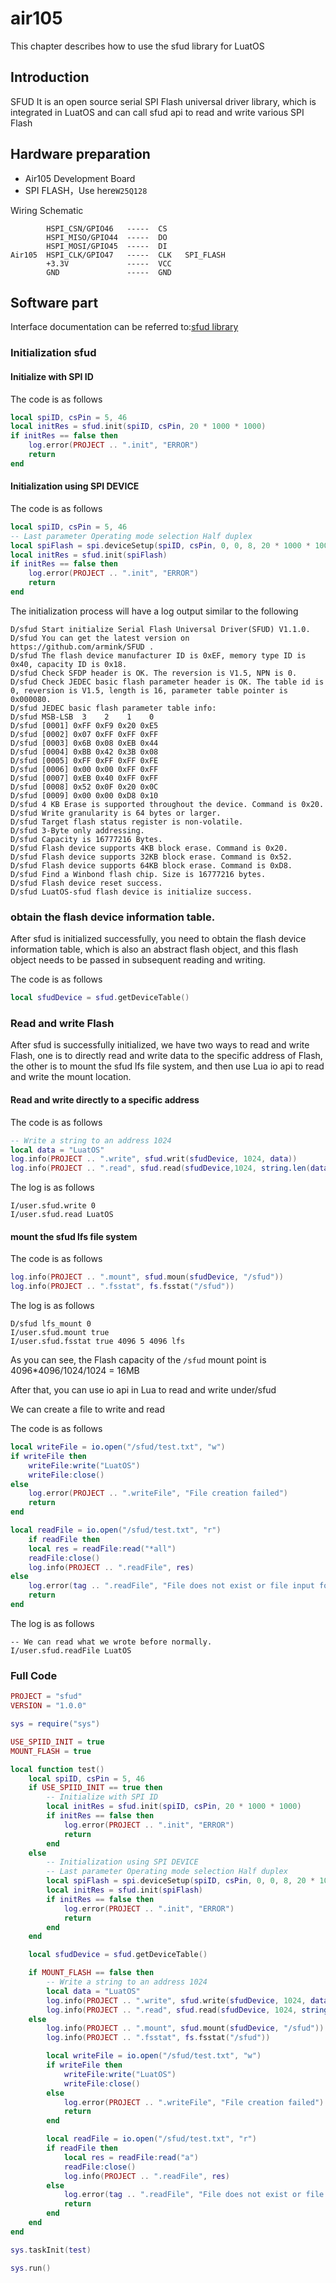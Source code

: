 # air105

This chapter describes how to use the sfud library for LuatOS

## Introduction

SFUD It is an open source serial SPI Flash universal driver library, which is integrated in LuatOS and can call sfud api to read and write various SPI Flash

## Hardware preparation

+ Air105 Development Board
+ SPI FLASH，Use here`W25Q128`

Wiring Schematic

```example
        HSPI_CSN/GPIO46   -----  CS
        HSPI_MISO/GPIO44  -----  DO
        HSPI_MOSI/GPIO45  -----  DI
Air105  HSPI_CLK/GPIO47   -----  CLK   SPI_FLASH
        +3.3V             -----  VCC
        GND               -----  GND
```

## Software part

Interface documentation can be referred to:[sfud library](https://openluat.github.io/luatos-wiki-en/api/sfud.html)

### Initialization sfud

#### Initialize with SPI ID

The code is as follows

```lua
local spiID, csPin = 5, 46
local initRes = sfud.init(spiID, csPin, 20 * 1000 * 1000)
if initRes == false then
    log.error(PROJECT .. ".init", "ERROR")
    return
end
```

#### Initialization using SPI DEVICE

The code is as follows

```lua
local spiID, csPin = 5, 46
-- Last parameter Operating mode selection Half duplex
local spiFlash = spi.deviceSetup(spiID, csPin, 0, 0, 8, 20 * 1000 * 1000, spi.MSB, 1, 0)
local initRes = sfud.init(spiFlash)
if initRes == false then
    log.error(PROJECT .. ".init", "ERROR")
    return
end
```

The initialization process will have a log output similar to the following

```log
D/sfud Start initialize Serial Flash Universal Driver(SFUD) V1.1.0. 
D/sfud You can get the latest version on https://github.com/armink/SFUD . 
D/sfud The flash device manufacturer ID is 0xEF, memory type ID is 0x40, capacity ID is 0x18. 
D/sfud Check SFDP header is OK. The reversion is V1.5, NPN is 0. 
D/sfud Check JEDEC basic flash parameter header is OK. The table id is 0, reversion is V1.5, length is 16, parameter table pointer is 0x000080. 
D/sfud JEDEC basic flash parameter table info: 
D/sfud MSB-LSB  3    2    1    0 
D/sfud [0001] 0xFF 0xF9 0x20 0xE5 
D/sfud [0002] 0x07 0xFF 0xFF 0xFF 
D/sfud [0003] 0x6B 0x08 0xEB 0x44 
D/sfud [0004] 0xBB 0x42 0x3B 0x08 
D/sfud [0005] 0xFF 0xFF 0xFF 0xFE 
D/sfud [0006] 0x00 0x00 0xFF 0xFF 
D/sfud [0007] 0xEB 0x40 0xFF 0xFF 
D/sfud [0008] 0x52 0x0F 0x20 0x0C 
D/sfud [0009] 0x00 0x00 0xD8 0x10 
D/sfud 4 KB Erase is supported throughout the device. Command is 0x20. 
D/sfud Write granularity is 64 bytes or larger. 
D/sfud Target flash status register is non-volatile. 
D/sfud 3-Byte only addressing. 
D/sfud Capacity is 16777216 Bytes. 
D/sfud Flash device supports 4KB block erase. Command is 0x20. 
D/sfud Flash device supports 32KB block erase. Command is 0x52. 
D/sfud Flash device supports 64KB block erase. Command is 0xD8. 
D/sfud Find a Winbond flash chip. Size is 16777216 bytes. 
D/sfud Flash device reset success. 
D/sfud LuatOS-sfud flash device is initialize success. 
```

### obtain the flash device information table.

After sfud is initialized successfully, you need to obtain the flash device information table, which is also an abstract flash object, and this flash object needs to be passed in subsequent reading and writing.

The code is as follows

```lua
local sfudDevice = sfud.getDeviceTable()
```

### Read and write Flash

After sfud is successfully initialized, we have two ways to read and write Flash, one is to directly read and write data to the specific address of Flash, the other is to mount the sfud lfs file system, and then use Lua io api to read and write the mount location.

#### Read and write directly to a specific address

The code is as follows

```lua
-- Write a string to an address 1024
local data = "LuatOS"
log.info(PROJECT .. ".write", sfud.writ(sfudDevice, 1024, data))
log.info(PROJECT .. ".read", sfud.read(sfudDevice,1024, string.len(data)))
```

The log is as follows

```log
I/user.sfud.write 0
I/user.sfud.read LuatOS
```

#### mount the sfud lfs file system

The code is as follows

```lua
log.info(PROJECT .. ".mount", sfud.moun(sfudDevice, "/sfud"))
log.info(PROJECT .. ".fsstat", fs.fsstat("/sfud"))
```

The log is as follows

```log
D/sfud lfs_mount 0
I/user.sfud.mount true
I/user.sfud.fsstat true 4096 5 4096 lfs
```

As you can see, the Flash capacity of the `/sfud` mount point is 4096*4096/1024/1024 = 16MB

After that, you can use io api in Lua to read and write under/sfud

We can create a file to write and read

The code is as follows

```lua
local writeFile = io.open("/sfud/test.txt", "w")
if writeFile then
    writeFile:write("LuatOS")
    writeFile:close()
else
    log.error(PROJECT .. ".writeFile", "File creation failed")
    return
end

local readFile = io.open("/sfud/test.txt", "r")
    if readFile then
    local res = readFile:read("*all")
    readFile:close()
    log.info(PROJECT .. ".readFile", res)
else
    log.error(tag .. ".readFile", "File does not exist or file input format is incorrect")
    return
end
```

The log is as follows

```log
-- We can read what we wrote before normally.
I/user.sfud.readFile LuatOS
```

### Full Code

```lua
PROJECT = "sfud"
VERSION = "1.0.0"

sys = require("sys")

USE_SPIID_INIT = true
MOUNT_FLASH = true

local function test()
    local spiID, csPin = 5, 46
    if USE_SPIID_INIT == true then
        -- Initialize with SPI ID
        local initRes = sfud.init(spiID, csPin, 20 * 1000 * 1000)
        if initRes == false then
            log.error(PROJECT .. ".init", "ERROR")
            return
        end
    else
        -- Initialization using SPI DEVICE
        -- Last parameter Operating mode selection Half duplex
        local spiFlash = spi.deviceSetup(spiID, csPin, 0, 0, 8, 20 * 1000 * 1000, spi.MSB, 1, 0)
        local initRes = sfud.init(spiFlash)
        if initRes == false then
            log.error(PROJECT .. ".init", "ERROR")
            return
        end
    end

    local sfudDevice = sfud.getDeviceTable()

    if MOUNT_FLASH == false then
        -- Write a string to an address 1024
        local data = "LuatOS"
        log.info(PROJECT .. ".write", sfud.write(sfudDevice, 1024, data))
        log.info(PROJECT .. ".read", sfud.read(sfudDevice, 1024, string.len(data)))
    else
        log.info(PROJECT .. ".mount", sfud.mount(sfudDevice, "/sfud"))
        log.info(PROJECT .. ".fsstat", fs.fsstat("/sfud"))

        local writeFile = io.open("/sfud/test.txt", "w")
        if writeFile then
            writeFile:write("LuatOS")
            writeFile:close()
        else
            log.error(PROJECT .. ".writeFile", "File creation failed")
            return
        end

        local readFile = io.open("/sfud/test.txt", "r")
        if readFile then
            local res = readFile:read("a")
            readFile:close()
            log.info(PROJECT .. ".readFile", res)
        else
            log.error(tag .. ".readFile", "File does not exist or file input format is incorrect")
            return
        end
    end
end

sys.taskInit(test)

sys.run()
```
